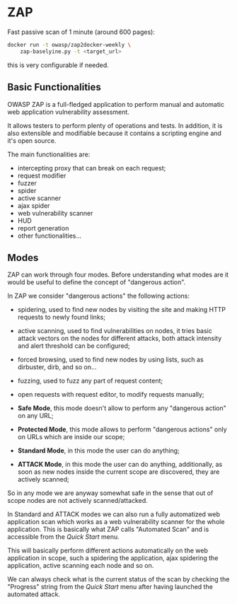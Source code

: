 # ZAP

Fast passive scan of 1 minute (around 600 pages):
```sh
docker run -t owasp/zap2docker-weekly \
    zap-baselyine.py -t <target_url> 
```

this is very configurable if needed.

## Basic Functionalities

OWASP ZAP is a full-fledged application to perform manual and automatic
web application vulnerability assessment.

It allows testers to perform plenty of operations and tests. In addition,
it is also extensible and modifiable because it contains a scripting engine
and it's open source.

The main functionalities are:
- intercepting proxy that can break on each request;
- request modifier
- fuzzer
- spider
- active scanner
- ajax spider
- web vulnerability scanner 
- HUD
- report generation
- other functionalities...


## Modes

ZAP can work through four modes.
Before understanding what modes are it would be useful
to define the concept of "dangerous action".

In ZAP we consider "dangerous actions" the following actions:
- spidering, used to find new nodes by visiting the site and making HTTP requests to
             newly found links;
- active scanning, used to find vulnerabilities on nodes, it tries basic attack vectors on the nodes
                   for different attacks, both attack intensity and alert threshold can be configured;
- forced browsing, used to find new nodes by using lists, such as dirbuster, dirb, and so on...
- fuzzing, used to fuzz any part of request content;
- open requests with request editor, to modify requests manually;


- **Safe Mode**, this mode doesn't allow to perform any "dangerous action"
    on any URL;
- **Protected Mode**, this mode allows to perform "dangerous actions" only
    on URLs which are inside our scope;
- **Standard Mode**, in this mode the user can do anything;
- **ATTACK Mode**, in this mode the user can do anything, additionally,
    as soon as new nodes inside the current scope are discovered, they
    are actively scanned;

So in any mode we are anyway somewhat safe in the sense that out of scope
nodes are not actively scanned/attacked.


In Standard and ATTACK modes we can also run a fully automatized web application
scan which works as a web vulnerability scanner for the whole application.
This is basically what ZAP calls "Automated Scan" and is accessible from the 
*Quick Start* menu.

This will basically perform different actions automatically on the web application
in scope, such a spidering the
application, ajax spidering the application, active scanning each node and so on.

We can always check what is the current status of the scan by checking the
"Progress" string from the *Quick Start* menu after having launched
the automated attack.



